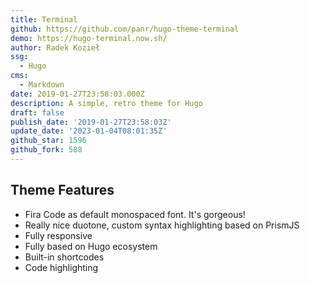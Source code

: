 ```yaml
---
title: Terminal
github: https://github.com/panr/hugo-theme-terminal
demo: https://hugo-terminal.now.sh/
author: Radek Kozieł
ssg:
  - Hugo
cms:
  - Markdown
date: 2019-01-27T23:58:03.000Z
description: A simple, retro theme for Hugo
draft: false
publish_date: '2019-01-27T23:58:03Z'
update_date: '2023-01-04T08:01:35Z'
github_star: 1596
github_fork: 588
---
```

## Theme Features

- Fira Code as default monospaced font. It's gorgeous!
- Really nice duotone, custom syntax highlighting based on PrismJS
- Fully responsive
- Fully based on Hugo ecosystem
- Built-in shortcodes
- Code highlighting
